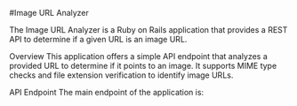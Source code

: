 #Image URL Analyzer

The Image URL Analyzer is a Ruby on Rails application that provides a REST API to determine if a given URL is an image URL.

Overview
This application offers a simple API endpoint that analyzes a provided URL to determine if it points to an image. It supports MIME type checks and file extension verification to identify image URLs.

API Endpoint
The main endpoint of the application is:
